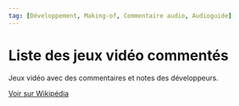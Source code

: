 ```yaml
---
tag: [Développement, Making-of, Commentaire audio, Audioguide]
---
```


# Liste des jeux vidéo commentés

Jeux vidéo avec des commentaires et notes des développeurs.

[Voir sur Wikipédia](https://fr.wikipedia.org/wiki/Cat%C3%A9gorie:Jeux_vid%C3%A9o_comment%C3%A9s)
